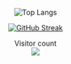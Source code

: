 <div align="center">

![Top Langs](https://github-readme-stats.vercel.app/api/top-langs/?username=Hasnaaaae&langs_count=12)
</div>
<div align="center">

<a href="https://git.io/streak-stats"><img src="https://streak-stats.demolab.com?user=Hasnaaaae&theme=radical" alt="GitHub Streak" /></a> 
</div>

<p align="center"> 
  Visitor count<br>
  <img src="https://profile-counter.glitch.me/Hasnaaaae/count.svg" />
</p>
